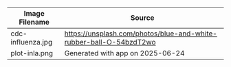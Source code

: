 | Image Filename | Source |
|----|----|
| cdc-influenza.jpg | <https://unsplash.com/photos/blue-and-white-rubber-ball-O-54bzdT2wo> |
| plot-inla.png | Generated with app on 2025-06-24 |
